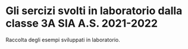 # Gli sercizi svolti in laboratorio dalla classe 3A SIA A.S. 2021-2022

Raccolta degli esempi sviluppati in laboratorio.
